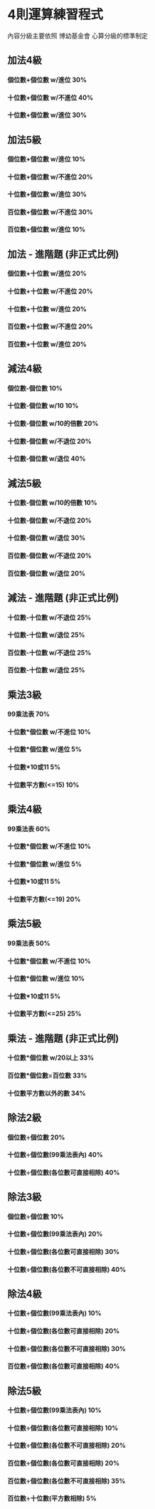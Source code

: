 # 4則運算練習程式
內容分級主要依照 博幼基金會 心算分級的標準制定

## 加法4級
#### 個位數+個位數 w/進位     30%
#### 十位數+個位數 w/不進位   40%
#### 十位數+個位數 w/進位     30%

## 加法5級
#### 個位數+個位數 w/進位     10%
#### 十位數+個位數 w/不進位   20%
#### 十位數+個位數 w/進位     30%
#### 百位數+個位數 w/不進位   30%
#### 百位數+個位數 w/進位     10%

## 加法 - 進階題 (非正式比例)
#### 個位數+十位數 w/進位     20%
#### 十位數+十位數 w/不進位   20%
#### 十位數+十位數 w/進位     20%
#### 百位數+十位數 w/不進位   20%
#### 百位數+十位數 w/進位     20%

## 減法4級
#### 個位數-個位數            10%
#### 十位數-個位數 w/10       10%
#### 十位數-個位數 w/10的倍數  20%
#### 十位數-個位數 w/不退位    20%
#### 十位數-個位數 w/退位      40%

## 減法5級
#### 十位數-個位數 w/10的倍數  10%
#### 十位數-個位數 w/不退位    20%
#### 十位數-個位數 w/退位      30%
#### 百位數-個位數 w/不退位    20%
#### 百位數-個位數 w/退位      20%

## 減法 - 進階題 (非正式比例)
#### 十位數-十位數 w/不退位    25%
#### 十位數-十位數 w/退位      25%
#### 百位數-十位數 w/不退位    25%
#### 百位數-十位數 w/退位      25%

## 乘法3級
#### 99乘法表                 70%
#### 十位數*個位數 w/不進位    10%
#### 十位數*個位數 w/進位       5%
#### 十位數*10或11             5%
#### 十位數平方數(<=15)       10%

## 乘法4級
#### 99乘法表                 60%
#### 十位數*個位數 w/不進位    10%
#### 十位數*個位數 w/進位       5%
#### 十位數*10或11             5%
#### 十位數平方數(<=19)       20%

## 乘法5級
#### 99乘法表                 50%
#### 十位數*個位數 w/不進位    10%
#### 十位數*個位數 w/進位      10%
#### 十位數*10或11             5%
#### 十位數平方數(<=25)        25%

## 乘法 - 進階題 (非正式比例)
#### 十位數*個位數 w/20以上    33%
#### 百位數*個位數=百位數      33%
#### 十位數平方數以外的數      34%

## 除法2級
#### 個位數÷個位數                      20%
#### 十位數÷個位數(99乘法表內)           40%
#### 十位數÷個位數(各位數可直接相除)      40%

## 除法3級
#### 個位數÷個位數                      10%
#### 十位數÷個位數(99乘法表內)           20%
#### 十位數÷個位數(各位數可直接相除)      30%
#### 十位數÷個位數(各位數不可直接相除)    40%

## 除法4級
#### 十位數÷個位數(99乘法表內)           10%
#### 十位數÷個位數(各位數可直接相除)      20%
#### 十位數÷個位數(各位數不可直接相除)    30%
#### 百位數÷個位數(各位數可直接相除)      40%

## 除法5級
#### 十位數÷個位數(99乘法表內)           10%
#### 十位數÷個位數(各位數可直接相除)      10%
#### 十位數÷個位數(各位數不可直接相除)    20%
#### 百位數÷個位數(各位數可直接相除)      20%
#### 百位數÷個位數(各位數不可直接相除)    35%
#### 百位數÷十位數(平方數相除)            5%
